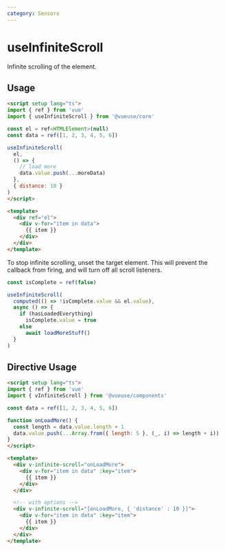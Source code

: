 ```yaml
---
category: Sensors
---
```


# useInfiniteScroll

Infinite scrolling of the element.

## Usage

```html
<script setup lang="ts">
import { ref } from 'vue'
import { useInfiniteScroll } from '@vueuse/core'

const el = ref<HTMLElement>(null)
const data = ref([1, 2, 3, 4, 5, 6])

useInfiniteScroll(
  el,
  () => {
    // load more
    data.value.push(...moreData)
  },
  { distance: 10 }
)
</script>

<template>
  <div ref="el">
    <div v-for="item in data">
      {{ item }}
    </div>
  </div>
</template>
```

To stop infinite scrolling, unset the target element. This will prevent the callback from firing, and will turn off all scroll listeners.

```js
const isComplete = ref(false)

useInfiniteScroll(
  computed(() => !isComplete.value && el.value),
  async () => {
    if (hasLoadedEverything)
      isComplete.value = true
    else
      await loadMoreStuff()
  }
)
```

## Directive Usage

```html
<script setup lang="ts">
import { ref } from 'vue'
import { vInfiniteScroll } from '@vueuse/components'

const data = ref([1, 2, 3, 4, 5, 6])

function onLoadMore() {
  const length = data.value.length + 1
  data.value.push(...Array.from({ length: 5 }, (_, i) => length + i))
}
</script>

<template>
  <div v-infinite-scroll="onLoadMore">
    <div v-for="item in data" :key="item">
      {{ item }}
    </div>
  </div>

  <!-- with options -->
  <div v-infinite-scroll="[onLoadMore, { 'distance' : 10 }]">
    <div v-for="item in data" :key="item">
      {{ item }}
    </div>
  </div>
</template>
```
